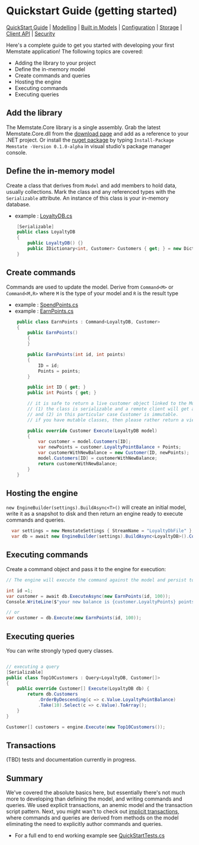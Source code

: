 # Quickstart Guide (getting started)

[QuickStart Guide](../QuickStart)  | [Modelling](../Modelling) | [Built in Models](../BuiltInModels) | [Configuration](../Configuration) | [Storage](../Storage) | [Client API](../ClientAPI) | [Security](../Security)

Here's a complete guide to get you started with developing your first Memstate application!
The following topics are covered:

* Adding the library to your project
* Define the in-memory model
* Create commands and queries
* Hosting the engine
* Executing commands
* Executing queries

## Add the library
The Memstate.Core library is a single assembly. Grab the latest Memstate.Core.dll from the [download page](/download) and add as a reference to your .NET project. Or install the [nuget package](http://nuget.org/List/Packages/Memstate) by typing `Install-Package Memstate -Version 0.1.0-alpha` in visual studio's package manager console.

## Define the in-memory model

Create a class that derives from `Model` and add members to hold data, usually collections. Mark the class and any referenced types with the `Serializable` attribute. An instance of this class is your in-memory database.

* example : [LoyaltyDB.cs](LoyaltyDB.cs)

```csharp
    [Serializable]
    public class LoyaltyDB
    {
        public LoyaltyDB() {}
        public IDictionary<int, Customer> Customers { get; } = new Dictionary<int, Customer>();
    }
```

## Create commands

Commands are used to update the model. Derive from `Command<M>` or `Command<M,R>` where `M` is the type of your model and `R` is the result type

* example : [SpendPoints.cs](Commands/SpendPoints.cs)
* example : [EarnPoints.cs](Commands/EarnPoints.cs)

```csharp
    public class EarnPoints : Command<LoyaltyDB, Customer>
    {
        public EarnPoints()
        {
        }

        public EarnPoints(int id, int points)
        {
            ID = id;
            Points = points;
        }

        public int ID { get; }
        public int Points { get; }

        // it is safe to return a live customer object linked to the Model because
        // (1) the class is serializable and a remote client will get a serialized copy
        // and (2) in this particular case Customer is immutable.
        // if you have mutable classes, then please rather return a view, e.g. CustomerBalance or CustomerView class 

        public override Customer Execute(LoyaltyDB model)
        {
            var customer = model.Customers[ID];
            var newPoints = customer.LoyaltyPointBalance + Points;
            var customerWithNewBalance = new Customer(ID, newPoints);
            model.Customers[ID] = customerWithNewBalance;
            return customerWithNewBalance;
        }
    }
```

## Hosting the engine

`new EngineBuilder(settings).BuildAsync<T>()` will create an initial model, write it as a snapshot to disk and then return an engine ready to execute commands and queries.

```csharp
  var settings = new MemstateSettings { StreamName = "LoyaltyDbFile" };
  var db = await new EngineBuilder(settings).BuildAsync<LoyaltyDB>().ConfigureAwait(false);
```

## Executing commands

Create a command object and pass it to the engine for execution:

```csharp
// The engine will execute the command against the model and persist to the command journal.

int id =1;
var customer = await db.ExecuteAsync(new EarnPoints(id, 100));
Console.WriteLine($"your new balance is {customer.LoyaltyPoints} points.");

// or
var customer = db.Execute(new EarnPoints(id, 100));
```

## Executing queries

You can  write strongly typed query classes.

```csharp

// executing a query
[Serializable]
public class Top10Customers : Query<LoyaltyDB, Customer[]>
{
    public override Customer[] Execute(LoyaltyDB db) {
        return db.Customers
            .OrderByDescending(c => c.Value.LoyaltyPointBalance)
            .Take(10).Select(c => c.Value).ToArray();
    }
}

Customer[] customers = engine.Execute(new Top10Customers());
```

## Transactions

(TBD) tests and documentation currently in progress.

## Summary

We've covered the absolute basics here, but essentially there's not much more to developing than defining the model, and writing commands and queries. We used explicit transactions, an anemic model and the transaction script pattern. Next, you might wan't to check out [implicit transactions](../../modeling/proxy), where commands and queries are derived from methods on the model eliminating the need to explicitly author commands and queries.

* For a full end to end working example see [QuickStartTests.cs](QuickStartTests.cs)